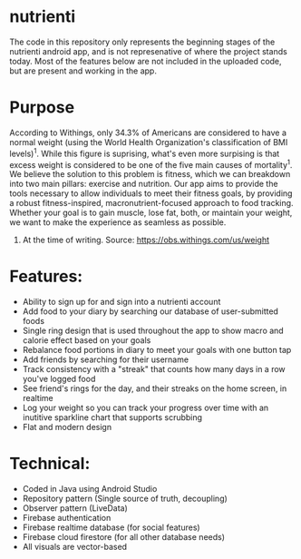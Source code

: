 # nutrienti

The code in this repository only represents the beginning stages of the nutrienti android app, and is not represenative of where the project stands today.
Most of the features below are not included in the uploaded code, but are present and working in the app.

# Purpose
According to Withings, only 34.3% of Americans are considered to have a normal weight (using the World Health Organization's classification of BMI levels)<sup>1</sup>. While this figure is suprising, what's even more surpising is that excess weight is considered to be one of the five main causes of mortality<sup>1</sup>. We believe the solution to this problem is fitness, which we can breakdown into two main pillars: exercise and nutrition. Our app aims to provide the tools necessary to allow individuals to meet their fitness goals, by providing a robust fitness-inspired, macronutrient-focused approach to food tracking. Whether your goal is to gain muscle, lose fat, both, or maintain your weight, we want to make the experience as seamless as possible.

1. At the time of writing. Source: https://obs.withings.com/us/weight

# Features:
- Ability to sign up for and sign into a nutrienti account
- Add food to your diary by searching our database of user-submitted foods
- Single ring design that is used throughout the app to show macro and calorie effect based on your goals
- Rebalance food portions in diary to meet your goals with one button tap
- Add friends by searching for their username
- Track consistency with a "streak" that counts how many days in a row you've logged food
- See friend's rings for the day, and their streaks on the home screen, in realtime
- Log your weight so you can track your progress over time with an inutitive sparkline chart that supports scrubbing
- Flat and modern design

# Technical:
- Coded in Java using Android Studio
- Repository pattern (Single source of truth, decoupling)
- Observer pattern (LiveData)
- Firebase authentication
- Firebase realtime database (for social features)
- Firebase cloud firestore (for all other database needs)
- All visuals are vector-based

